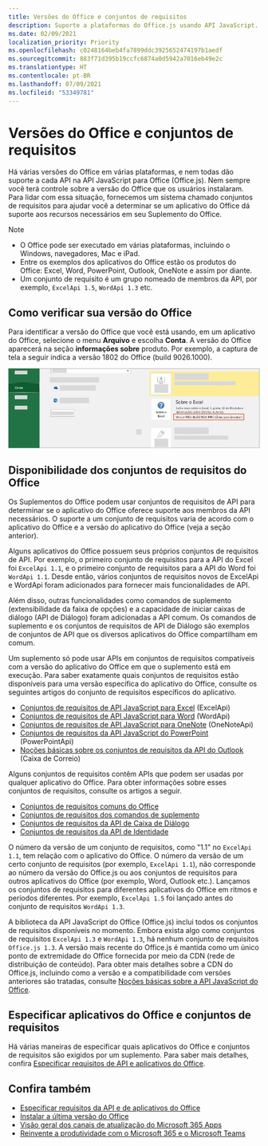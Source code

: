 ```yaml
---
title: Versões do Office e conjuntos de requisitos
description: Suporte a plataformas do Office.js usando API JavaScript.
ms.date: 02/09/2021
localization_priority: Priority
ms.openlocfilehash: c0248164beb4fa7899ddc3925652474197b1aedf
ms.sourcegitcommit: 883f71d395b19ccfc6874a0d5942a7016eb49e2c
ms.translationtype: HT
ms.contentlocale: pt-BR
ms.lasthandoff: 07/09/2021
ms.locfileid: "53349781"
---
```

# <a name="office-versions-and-requirement-sets"></a>Versões do Office e conjuntos de requisitos

Há várias versões do Office em várias plataformas, e nem todas dão suporte a cada API na API JavaScript para Office (Office.js). Nem sempre você terá controle sobre a versão do Office que os usuários instalaram.  Para lidar com essa situação, fornecemos um sistema chamado conjuntos de requisitos para ajudar você a determinar se um aplicativo do Office dá suporte aos recursos necessários em seu Suplemento do Office. 

> [!NOTE]
> - O Office pode ser executado em várias plataformas, incluindo o Windows, navegadores, Mac e iPad.
> - Entre os exemplos dos aplicativos do Office estão os produtos do Office: Excel, Word, PowerPoint, Outlook, OneNote e assim por diante.  
> - Um conjunto de requisito é um grupo nomeado de membros da API, por exemplo, `ExcelApi 1.5`, `WordApi 1.3` etc.  

## <a name="how-to-check-your-office-version"></a>Como verificar sua versão do Office

Para identificar a versão do Office que você está usando, em um aplicativo do Office, selecione o menu **Arquivo** e escolha **Conta**. A versão do Office aparecerá na seção **informações sobre** produto. Por exemplo, a captura de tela a seguir indica a versão 1802 do Office (build 9026.1000).

![Verificar sua versão do Office.](../images/office-version.png)

## <a name="office-requirement-sets-availability"></a>Disponibilidade dos conjuntos de requisitos do Office

Os Suplementos do Office podem usar conjuntos de requisitos de API para determinar se o aplicativo do Office oferece suporte aos membros da API necessários. O suporte a um conjunto de requisitos varia de acordo com o aplicativo do Office e a versão do aplicativo do Office (veja a seção anterior).

Alguns aplicativos do Office possuem seus próprios conjuntos de requisitos de API. Por exemplo, o primeiro conjunto de requisitos para a API do Excel foi `ExcelApi 1.1`, e o primeiro conjunto de requisitos para a API do Word foi `WordApi 1.1`. Desde então, vários conjuntos de requisitos novos de ExcelApi e WordApi foram adicionados para fornecer mais funcionalidades de API.

Além disso, outras funcionalidades como comandos de suplemento (extensibilidade da faixa de opções) e a capacidade de iniciar caixas de diálogo (API de Diálogo) foram adicionadas a API comum. Os comandos de suplemento e os conjuntos de requisitos de API de Diálogo são exemplos de conjuntos de API que os diversos aplicativos do Office compartilham em comum.

Um suplemento só pode usar APIs em conjuntos de requisitos compatíveis com a versão do aplicativo do Office em que o suplemento está em execução. Para saber exatamente quais conjuntos de requisitos estão disponíveis para uma versão específica do aplicativo do Office, consulte os seguintes artigos do conjunto de requisitos específicos do aplicativo.

- [Conjuntos de requisitos de API JavaScript para Excel](../reference/requirement-sets/excel-api-requirement-sets.md) (ExcelApi)
- [Conjuntos de requisitos de API JavaScript para Word](../reference/requirement-sets/word-api-requirement-sets.md) (WordApi)
- [Conjuntos de requisitos de API JavaScript para OneNote](../reference/requirement-sets/onenote-api-requirement-sets.md) (OneNoteApi)
- [Conjuntos de requisitos da API JavaScript do PowerPoint](../reference/requirement-sets/powerpoint-api-requirement-sets.md) (PowerPointApi)
- [Noções básicas sobre os conjuntos de requisitos da API do Outlook](../reference/requirement-sets/outlook-api-requirement-sets.md) (Caixa de Correio)

Alguns conjuntos de requisitos contêm APIs que podem ser usadas por qualquer aplicativo do Office. Para obter informações sobre esses conjuntos de requisitos, consulte os artigos a seguir.

- [Conjuntos de requisitos comuns do Office](../reference/requirement-sets/office-add-in-requirement-sets.md)
- [Conjuntos de requisitos dos comandos de suplemento](../reference/requirement-sets/add-in-commands-requirement-sets.md)
- [Conjuntos de requisitos da API de Caixa de Diálogo](../reference/requirement-sets/dialog-api-requirement-sets.md)
- [Conjuntos de requisitos da API de Identidade](../reference/requirement-sets/identity-api-requirement-sets.md)

O número da versão de um conjunto de requisitos, como "1.1" no `ExcelApi 1.1`, tem relação com o aplicativo do Office. O número da versão de um certo conjunto de requisitos (por exemplo, `ExcelApi 1.1`), não corresponde ao número da versão do Office.js ou aos conjuntos de requisitos para outros aplicativos do Office (por exemplo, Word, Outlook etc.).  Lançamos os conjuntos de requisitos para diferentes aplicativos do Office em ritmos e períodos diferentes. Por exemplo, `ExcelApi 1.5` foi lançado antes do conjunto de requisitos `WordApi 1.3`.


A biblioteca da API JavaScript do Office (Office.js) inclui todos os conjuntos de requisitos disponíveis no momento. Embora exista algo como conjuntos de requisitos `ExcelApi 1.3` e `WordApi 1.3`, há nenhum conjunto de requisitos `Office.js 1.3`. A versão mais recente do Office.js é mantida como um único ponto de extremidade do Office fornecida por meio da CDN (rede de distribuição de conteúdo). Para obter mais detalhes sobre a CDN do Office.js, incluindo como a versão e a compatibilidade com versões anteriores são tratadas, consulte [Noções básicas sobre a API JavaScript do Office](../develop/understanding-the-javascript-api-for-office.md).

## <a name="specify-office-applications-and-requirement-sets"></a>Especificar aplicativos do Office e conjuntos de requisitos

Há várias maneiras de especificar quais aplicativos do Office e conjuntos de requisitos são exigidos por um suplemento.  Para saber mais detalhes, confira [Especificar requisitos de API e aplicativos do Office](../develop/specify-office-hosts-and-api-requirements.md).

## <a name="see-also"></a>Confira também

- [Especificar requisitos da API e de aplicativos do Office](../develop/specify-office-hosts-and-api-requirements.md)
- [Instalar a última versão do Office](../develop/install-latest-office-version.md)
- [Visão geral dos canais de atualização do Microsoft 365 Apps](/deployoffice/overview-of-update-channels-for-office-365-proplus)
- [Reinvente a produtividade com o Microsoft 365 e o Microsoft Teams](https://products.office.com/compare-all-microsoft-office-products?tab=2)
